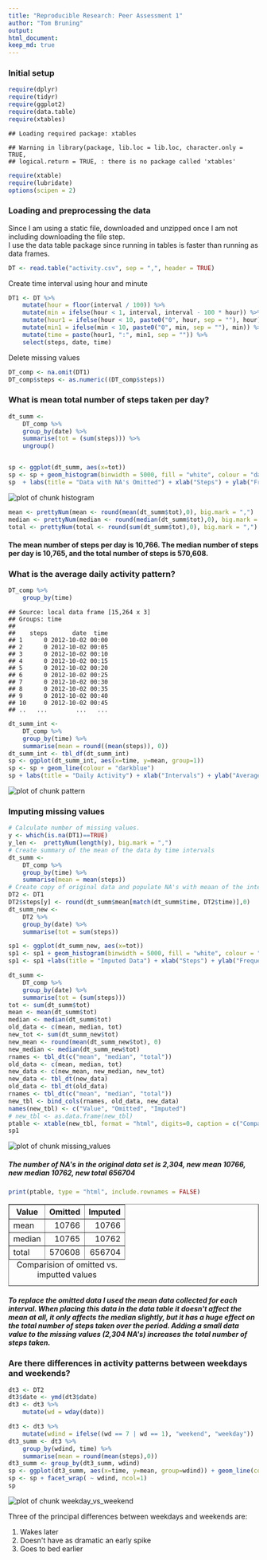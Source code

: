 ```yaml
---
title: "Reproducible Research: Peer Assessment 1"
author: "Tom Bruning"
output: 
html_document:
keep_md: true
---
```


### Initial setup


```r
require(dplyr)
require(tidyr)
require(ggplot2)
require(data.table)
require(xtables)
```

```
## Loading required package: xtables
```

```
## Warning in library(package, lib.loc = lib.loc, character.only = TRUE,
## logical.return = TRUE, : there is no package called 'xtables'
```

```r
require(xtable)
require(lubridate)
options(scipen = 2)
```

### Loading and preprocessing the data
Since I am using a static file, downloaded and unzipped once I am not including downloading the file step.  
I use the data table package since running in tables is faster than running as data frames.

```r
DT <- read.table("activity.csv", sep = ",", header = TRUE)
```
Create time interval using hour and minute

```r
DT1 <- DT %>% 
    mutate(hour = floor(interval / 100)) %>% 
    mutate(min = ifelse(hour < 1, interval, interval - 100 * hour)) %>%
    mutate(hour1 = ifelse(hour < 10, paste0("0", hour, sep = ""), hour)) %>% 
    mutate(min1 = ifelse(min < 10, paste0("0", min, sep = ""), min)) %>% 
    mutate(time = paste(hour1, ":", min1, sep = "")) %>% 
    select(steps, date, time)
```
Delete missing values

```r
DT_comp <- na.omit(DT1)
DT_comp$steps <- as.numeric((DT_comp$steps)) 
```
### What is mean total number of steps taken per day?

```r
dt_summ <- 
    DT_comp %>% 
    group_by(date) %>% 
    summarise(tot = (sum(steps))) %>% 
    ungroup()


sp <- ggplot(dt_summ, aes(x=tot))
sp <- sp + geom_histogram(binwidth = 5000, fill = "white", colour = "darkblue")
sp  + labs(title = "Data with NA's Omitted") + xlab("Steps") + ylab("Frequency")
```

![plot of chunk histogram](figure/histogram-1.png) 

```r
mean <- prettyNum(mean <- round(mean(dt_summ$tot),0), big.mark = ",")
median <- prettyNum(median <- round(median(dt_summ$tot),0), big.mark = ",")
total <- prettyNum(total <- round(sum(dt_summ$tot),0), big.mark = ",")
```

#### The mean number of steps per day is 10,766. The median number of steps per day is 10,765, and the total number of steps is 570,608.

### What is the average daily activity pattern?

```r
DT_comp %>% 
    group_by(time)
```

```
## Source: local data frame [15,264 x 3]
## Groups: time
## 
##    steps       date  time
## 1      0 2012-10-02 00:00
## 2      0 2012-10-02 00:05
## 3      0 2012-10-02 00:10
## 4      0 2012-10-02 00:15
## 5      0 2012-10-02 00:20
## 6      0 2012-10-02 00:25
## 7      0 2012-10-02 00:30
## 8      0 2012-10-02 00:35
## 9      0 2012-10-02 00:40
## 10     0 2012-10-02 00:45
## ..   ...        ...   ...
```

```r
dt_summ_int <- 
    DT_comp %>% 
    group_by(time) %>% 
    summarise(mean = round((mean(steps)), 0))
dt_summ_int <- tbl_df(dt_summ_int)
sp <- ggplot(dt_summ_int, aes(x=time, y=mean, group=1))
sp <- sp + geom_line(colour = "darkblue")
sp + labs(title = "Daily Activity") + xlab("Intervals") + ylab("Average Steps")
```

![plot of chunk pattern](figure/pattern-1.png) 

### Imputing missing values


```r
# Calculate number of missing values.
y <- which(is.na(DT1)==TRUE)
y_len <-  prettyNum(length(y), big.mark = ",")
# Create summary of the mean of the data by time intervals
dt_summ <- 
    DT_comp %>% 
    group_by(time) %>% 
    summarise(mean = mean(steps))
# Create copy of original data and populate NA's with meaan of the interval over the data set.
DT2 <- DT1
DT2$steps[y] <- round(dt_summ$mean[match(dt_summ$time, DT2$time)],0)
dt_summ_new <- 
    DT2 %>% 
    group_by(date) %>% 
    summarise(tot = sum(steps))

sp1 <- ggplot(dt_summ_new, aes(x=tot))
sp1 <- sp1 + geom_histogram(binwidth = 5000, fill = "white", colour = "red")
sp1 <- sp1 +labs(title = "Imputed Data") + xlab("Steps") + ylab("Frequency")

dt_summ <- 
    DT_comp %>% 
    group_by(date) %>% 
    summarise(tot = (sum(steps)))
tot <- sum(dt_summ$tot)
mean <- mean(dt_summ$tot)
median <- median(dt_summ$tot)
old_data <- c(mean, median, tot)
new_tot <- sum(dt_summ_new$tot)
new_mean <- round(mean(dt_summ_new$tot), 0)
new_median <- median(dt_summ_new$tot)
rnames <- tbl_dt(c("mean", "median", "total"))
old_data <- c(mean, median, tot)
new_data <- c(new_mean, new_median, new_tot)
new_data <- tbl_dt(new_data)
old_data <- tbl_dt(old_data)
rnames <- tbl_dt(c("mean", "median", "total"))
new_tbl <- bind_cols(rnames, old_data, new_data)
names(new_tbl) <- c("Value", "Omitted", "Imputed")
# new_tbl <- as.data.frame(new_tbl)
ptable <- xtable(new_tbl, format = "html", digits=0, caption = c("Comparision of omitted vs. imputted values"))
sp1
```

![plot of chunk missing_values](figure/missing_values-1.png) 

##### The number of NA's in the original data set is 2,304, new mean 10766, new median 10762, new total 656704

```r
print(ptable, type = "html", include.rownames = FALSE)
```

<!-- html table generated in R 3.2.0 by xtable 1.7-4 package -->
<!-- Wed Jun 10 21:17:59 2015 -->
<table border=1>
<caption align="bottom"> Comparision of omitted vs. imputted values </caption>
<tr> <th> Value </th> <th> Omitted </th> <th> Imputed </th>  </tr>
  <tr> <td> mean </td> <td align="right"> 10766 </td> <td align="right"> 10766 </td> </tr>
  <tr> <td> median </td> <td align="right"> 10765 </td> <td align="right"> 10762 </td> </tr>
  <tr> <td> total </td> <td align="right"> 570608 </td> <td align="right"> 656704 </td> </tr>
   </table>

##### To replace the omitted data I used the mean data collected for each interval.  When placing this data in the data table it doesn't affect the mean at all, it only affects the median slightly, but it has a huge effect on the total number of steps taken over the period.  Adding a small data value to the missing values (2,304 NA's) increases the total number of steps taken.

### Are there differences in activity patterns between weekdays and weekends?

```r
dt3 <- DT2
dt3$date <- ymd(dt3$date)
dt3 <- dt3 %>%
    mutate(wd = wday(date))

dt3 <- dt3 %>% 
    mutate(wdind = ifelse((wd == 7 | wd == 1), "weekend", "weekday"))
dt3_summ <- dt3 %>% 
    group_by(wdind, time) %>% 
    summarise(mean = round(mean(steps),0))
dt3_summ <- group_by(dt3_summ, wdind)
sp <- ggplot(dt3_summ, aes(x=time, y=mean, group=wdind)) + geom_line(col = "red")
sp <- sp + facet_wrap( ~ wdind, ncol=1)
sp
```

![plot of chunk weekday_vs_weekend](figure/weekday_vs_weekend-1.png) 

Three of the principal differences between weekdays and weekends are:

1. Wakes later
1. Doesn't have as dramatic an early spike
1. Goes to bed earlier
